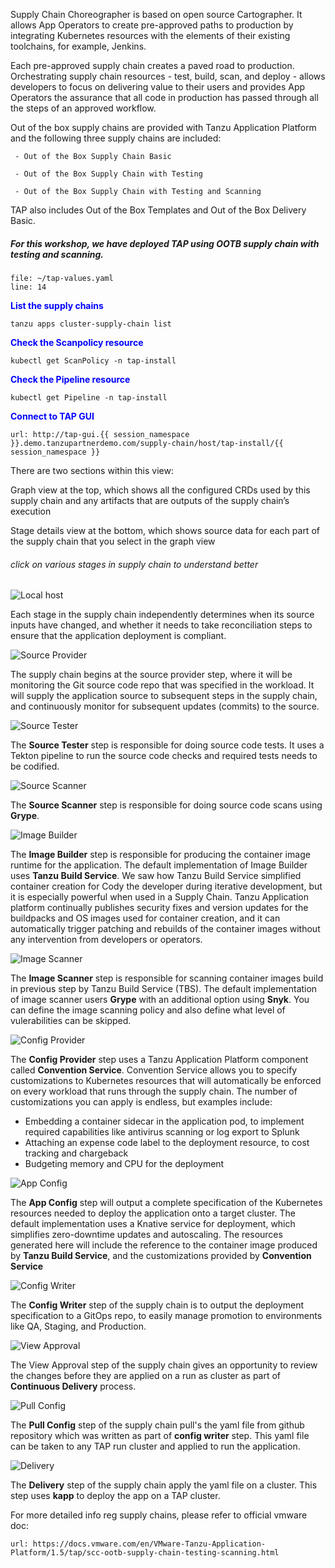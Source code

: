 Supply Chain Choreographer is based on open source Cartographer. It allows App Operators to create pre-approved paths to production by integrating Kubernetes resources with the elements of their existing toolchains, for example, Jenkins.

Each pre-approved supply chain creates a paved road to production. Orchestrating supply chain resources - test, build, scan, and deploy - allows developers to focus on delivering value to their users and provides App Operators the assurance that all code in production has passed through all the steps of an approved workflow.

Out of the box supply chains are provided with Tanzu Application Platform and the following three supply chains are included: 

     - Out of the Box Supply Chain Basic
      
     - Out of the Box Supply Chain with Testing
      
     - Out of the Box Supply Chain with Testing and Scanning
      
TAP also includes Out of the Box Templates and Out of the Box Delivery Basic. 

##### For this workshop, we have deployed TAP using OOTB supply chain with testing and scanning. 

```editor:open-file
file: ~/tap-values.yaml
line: 14
```

<p style="color:blue"><strong> List the supply chains </strong></p>

```execute
tanzu apps cluster-supply-chain list
```

<p style="color:blue"><strong> Check the Scanpolicy resource </strong></p>

```execute
kubectl get ScanPolicy -n tap-install
```

<p style="color:blue"><strong> Check the Pipeline resource </strong></p>

```execute
kubectl get Pipeline -n tap-install
```

<p style="color:blue"><strong> Connect to TAP GUI </strong></p>

```dashboard:open-url
url: http://tap-gui.{{ session_namespace }}.demo.tanzupartnerdemo.com/supply-chain/host/tap-install/{{ session_namespace }}
```

There are two sections within this view:

Graph view at the top, which shows all the configured CRDs used by this supply chain and any artifacts that are outputs of the supply chain’s execution

Stage details view at the bottom, which shows source data for each part of the supply chain that you select in the graph view

###### click on various stages in supply chain to understand better

![Local host](images/sc-1.png)

Each stage in the supply chain independently determines when its source inputs have changed, and whether it needs to take reconciliation steps to ensure that the application deployment is compliant.

![Source Provider](images/scc-source-provider.png)

The supply chain begins at the source provider step, where it will be monitoring the Git source code repo that was specified in the workload. It will supply the application source to subsequent steps in the supply chain, and continuously monitor for subsequent updates (commits) to the source.

![Source Tester](images/scc-source-tester.png)

The **Source Tester** step is responsible for doing source code tests. It uses a Tekton pipeline to run the source code checks and required tests needs to be codified. 

![Source Scanner](images/scc-source-scanner.png)

The **Source Scanner** step is responsible for doing source code scans using **Grype**.

![Image Builder](images/scc-image-builder.png)

The **Image Builder** step is responsible for producing the container image runtime for the application. The default implementation of Image Builder uses **Tanzu Build Service**. We saw how Tanzu Build Service simplified container creation for Cody the developer during iterative development, but it is especially powerful when used in a Supply Chain. Tanzu Application platform continually publishes security fixes and version updates for the buildpacks and OS images used for container creation, and it can automatically trigger patching and rebuilds of the container images without any intervention from developers or operators.

![Image Scanner](images/scc-image-scanner.png)

The **Image Scanner** step is responsible for scanning container images build in previous step by Tanzu Build Service (TBS). The default implementation of image scanner users **Grype** with an additional option using **Snyk**. You can define the image scanning policy and also define what level of vulerabilities can be skipped.

![Config Provider](images/scc-config-provider.png)

The **Config Provider** step uses a Tanzu Application Platform component called **Convention Service**. Convention Service allows you to specify customizations to Kubernetes resources that will automatically be enforced on every workload that runs through the supply chain. The number of customizations you can apply is endless, but examples include:
* Embedding a container sidecar in the application pod, to implement required capabilities like antivirus scanning or log export to Splunk
* Attaching an expense code label to the deployment resource, to cost tracking and chargeback
* Budgeting memory and CPU for the deployment

![App Config](images/scc-app-config.png)

The **App Config** step will output a complete specification of the Kubernetes resources needed to deploy the application onto a target cluster. The default implementation uses a Knative service for deployment, which simplifies zero-downtime updates and autoscaling. The resources generated here will include the reference to the container image produced by **Tanzu Build Service**, and the customizations provided by **Convention Service**

![Config Writer](images/scc-config-writer.png)

The **Config Writer** step of the supply chain is to output the deployment specification to a GitOps repo, to easily manage promotion to environments like QA, Staging, and Production.


![View Approval](images/scc-app-view-approval.png)

The View Approval step of the supply chain gives an opportunity to review the changes before they are applied on a run as cluster as part of **Continuous Delivery** process.

![Pull Config](images/scc-app-pull-config.png)

The **Pull Config** step of the supply chain pull's the yaml file from github repository which was written as part of **config writer** step. This yaml file can be taken to any TAP run cluster and applied to run the application.


![Delivery](images/scc-app-delivery.png)

The **Delivery** step of the supply chain apply the yaml file on a cluster. This step uses **kapp** to deploy the app on a TAP cluster.


For more detailed info reg supply chains, please refer to official vmware doc: 

```dashboard:open-url
url: https://docs.vmware.com/en/VMware-Tanzu-Application-Platform/1.5/tap/scc-ootb-supply-chain-testing-scanning.html
```

